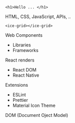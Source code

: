 ```<h1>Hello ... </h1>```

HTML, CSS, JavaScript, APIs, ..

```<ice-grid></ice-grid>```

Web Components
- Libraries
- Frameworks

React renders
- React DOM
- React Native

Extensions
- ESLint
- Prettier
- Material Icon Theme

DOM (Document Oject Model)